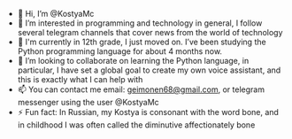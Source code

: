 - 👋 Hi, I’m @KostyaMc
- 👀 I’m interested in programming and technology in general, I follow several telegram channels that cover news from the world of technology
- 🌱 I'm currently in 12th grade, I just moved on. I’ve been studying the Python programming language for about 4 months now.
- 💞️ I’m looking to collaborate on learning the Python language, in particular, I have set a global goal to create my own voice assistant, and this is exactly what I can help with
- 📫 You can contact me email: geimonen68@gmail.com, or telegram messenger using the user @KostyaMc
- ⚡ Fun fact: In Russian, my Kostya is consonant with the word bone, and in childhood I was often called the diminutive affectionately bone

<!---
KostyaMc/KostyaMc is a ✨ special ✨ repository because its `README.md` (this file) appears on your GitHub profile.
You can click the Preview link to take a look at your changes.
--->
